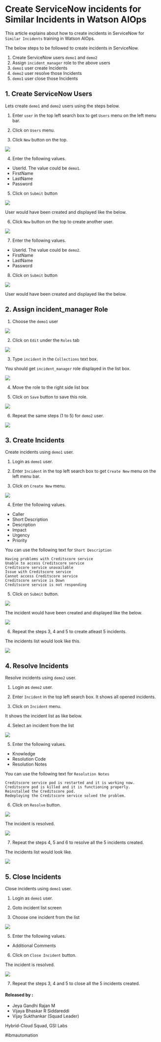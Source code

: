 #  Create ServiceNow incidents for Similar Incidents in Watson AIOps

This article explains about how to create incidents in ServiceNow for `Similar Incidents` training in Watson AIOps.

The below steps to be followed to create incidents in ServiceNow.

1. Create ServiceNow users `demo1` and `demo2`
2. Assign `incident_manager` role to the above users
3. `demo1` user create Incidents
4. `demo2` user resolve those Incidents
5. `demo1` user close those Incidents

## 1. Create ServiceNow Users

Lets create `demo1` and `demo2` users using the steps below.

1. Enter `user` in the top left search box to get `Users` menu on the left menu bar.

2. Click on `Users` menu.

3. Click `New` button on the top.

<img src="images/image-00001.png">

4. Enter the following values.

 - UserId. The value could be `demo1`.
 - FirstName
 - LastName
 - Password

5. Click on `Submit` button

<img src="images/image-00002.png">

User would have been created and displayed like the below. 

6. Click `New` button on the top to create another user.

<img src="images/image-00003.png">

7. Enter the following values.

 - UserId. The value could be `demo2`.
 - FirstName
 - LastName
 - Password

8. Click on `Submit` button

<img src="images/image-00004.png">

User would have been created and displayed like the below. 

## 2. Assign incident_manager Role

1. Choose the `demo1` user

<img src="images/image-00005.png">

2. Click on `Edit` under the `Roles` tab

<img src="images/image-00006.png">

3. Type `incident` in the  `Collections` text box.

You should get `incident_manager` role displayed in the list box.

<img src="images/image-00007.png">

4. Move the role to the right side list box

5. Click on `Save` button to save this role.

<img src="images/image-00008.png">

6. Repeat the same steps (1 to 5) for `demo2` user.

<img src="images/image-00009.png">

## 3. Create Incidents

Create incidents using `demo1` user.

1. Login as `demo1` user.

2. Enter `Incident` in the top left search box to get `Create New` menu on the left menu bar.

3. Click on `Create New` menu.

<img src="images/image-00010.png">

4. Enter the following values.

 - Caller 
 - Short Description
 - Description
 - Impact
 - Urgency
 - Priority

 You can use the following text for `Short Description`

```
Having problems with Creditscore service 
Unable to access Creditscore service
Creditscore service unavailable
Issue with Creditscore service
Cannot access Creditscore service
Creditscore service is Down
Creditscore service is not responding
```

5. Click on `Submit` button.

<img src="images/image-00011.png">

The incident would have been created and displayed like the below.

<img src="images/image-00012.png">

6. Repeat the steps 3, 4 and 5 to create atleast 5 incidents.

The incidents list would look like this.

<img src="images/image-00013.png">


## 4. Resolve Incidents

Resolve incidents using `demo2` user.

1. Login as `demo2` user.

2. Enter `Incident` in the top left search box. It shows all opened incidents.

3. Click on `Incident` menu.

It shows the incident list as like below.

4. Select an incident from the list

<img src="images/image-00014.png">

5. Enter the following values.

 - Knowledge 
 - Resolution Code
 - Resolution Notes

  You can use the following text for `Resolution Notes`

```
Creditscore service pod is restarted and it is working now.
Creditscore pod is killed and it is functioning properly.
Reinstalled the Creditscore pod.
Redeploying the Creditscore service solved the problem.
```

6. Click on `Resolve` button.

<img src="images/image-00015.png">

The incident is resolved.

<img src="images/image-00016.png">

7. Repeat the steps 4, 5 and 6 to resolve all the 5 incidents created.

The incidents list would look like.

<img src="images/image-00017.png">

## 5. Close Incidents

Close incidents using `demo1` user.

1. Login as `demo1` user.

2. Goto incident list screen

3. Choose one incident from the list

<img src="images/image-00018.png">

5. Enter the following values.

 - Additional Comments 

6. Click on `Close Incident` button.

The incident is resolved.

<img src="images/image-00019.png">

7. Repeat the steps 3, 4 and 5 to close all the 5 incidents created.



#### Released by :
- Jeya Gandhi Rajan M
- Vijaya Bhaskar R Siddareddi
- Vijay Sukthankar (Squad Leader)

Hybrid-Cloud Squad, GSI Labs

#ibmautomation

